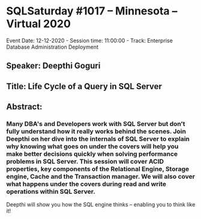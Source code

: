 # SQLSaturday #1017 – Minnesota – Virtual 2020
Event Date: 12-12-2020 - Session time: 11:00:00 - Track: Enterprise Database Administration  Deployment
## Speaker: Deepthi Goguri
## Title: Life Cycle of a Query in SQL Server
## Abstract:
### Many DBA's and Developers work with SQL Server but don’t fully understand how it really works behind the scenes. Join Deepthi on her dive into the internals of SQL Server to explain why knowing what goes on under the covers will help you make better decisions quickly when solving performance problems in SQL Server. This session will cover ACID properties, key components of the Relational Engine, Storage engine, Cache and the Transaction manager. We will also cover what happens  under the covers during read and write operations within SQL Server. 
Deepthi will show you how the SQL engine thinks – enabling you to think like it!
